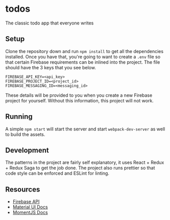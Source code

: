 # todos

The classic todo app that everyone writes

## Setup

Clone the repository down and run `npm install` to get all the dependencies installed. Once you have that, you're going to want to create a `.env` file so that certain Firebase requirements can be inlined into the project. The file should have the 3 keys that you see below.

```
FIREBASE_API_KEY=<api_key>
FIREBASE_PROJECT_ID=<project_id>
FIREBASE_MESSAGING_ID=<messaging_id>
```

These details will be provided to you when you create a new Firebase project for yourself. Without this information, this project will not work.

## Running

A simple `npm start` will start the server and start `webpack-dev-server` as well to build the assets.

## Development

The patterns in the project are fairly self explanatory, it uses React + Redux + Redux Saga to get the job done. The project also runs prettier so that code style can be enforced and ESLint for linting.

## Resources

-   [Firebase API](https://firebase.google.com/docs/firestore/quickstart)
-   [Material UI Docs](https://material-ui.com/getting-started/installation/)
-   [MomentJS Docs](https://momentjs.com/)
